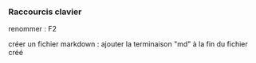 ### Raccourcis clavier

renommer : F2 

créer un fichier markdown : ajouter la terminaison "md" à la fin du fichier créé

